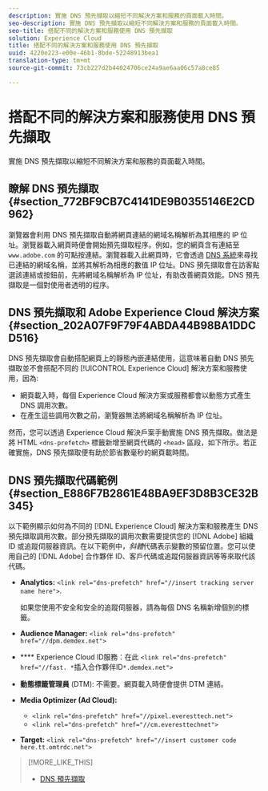 ```yaml
---
description: 實施 DNS 預先擷取以縮短不同解決方案和服務的頁面載入時間。
seo-description: 實施 DNS 預先擷取以縮短不同解決方案和服務的頁面載入時間。
seo-title: 搭配不同的解決方案和服務使用 DNS 預先擷取
solution: Experience Cloud
title: 搭配不同的解決方案和服務使用 DNS 預先擷取
uuid: 4220e223-e00e-46b1-8bde-52248913bea1
translation-type: tm+mt
source-git-commit: 73cb227d2b44024706ce24a9ae6aa06c57a8ce85

---
```



# 搭配不同的解決方案和服務使用 DNS 預先擷取

實施 DNS 預先擷取以縮短不同解決方案和服務的頁面載入時間。

## 瞭解 DNS 預先擷取 {#section_772BF9CB7C4141DE9B0355146E2CD962}

瀏覽器會利用 DNS 預先擷取自動將網頁連結的網域名稱解析為其相應的 IP 位址。瀏覽器載入網頁時便會開始預先擷取程序。例如，您的網頁含有連結至 `www.adobe.com` 的可點按連結。瀏覽器載入此網頁時，它會透過 [DNS 系統](https://www.networksolutions.com/support/what-is-a-domain-name-server-dns-and-how-does-it-work/)來尋找已連結的網域名稱，並將其解析為相應的數值 IP 位址。DNS 預先擷取會在訪客點選該連結或按鈕前，先將網域名稱解析為 IP 位址，有助改善網頁效能。DNS 預先擷取是一個對使用者透明的程序。

## DNS 預先擷取和 Adobe Experience Cloud 解決方案 {#section_202A07F9F79F4ABDA44B98BA1DDCD516}

DNS 預先擷取會自動搭配網頁上的靜態內嵌連結使用，這意味著自動 DNS 預先擷取並不會搭配不同的 [!UICONTROL Experience Cloud] 解決方案和服務使用，因為:

* 網頁載入時，每個 Experience Cloud 解決方案或服務都會以動態方式產生 DNS 調用次數。
* 在產生這些調用次數之前，瀏覽器無法將網域名稱解析為 IP 位址。

然而，您可以透過 Experience Cloud 解決戶案手動實施 DNS 預先擷取。做法是將 HTML `<dns-prefetch>` 標籤新增至網頁代碼的 `<head>` 區段，如下所示。若正確實施，DNS 預先擷取便有助於節省數毫秒的網頁載時間。

## DNS 預先擷取代碼範例 {#section_E886F7B2861E48BA9EF3D8B3CE32B345}

以下範例顯示如何為不同的 [!DNL Experience Cloud] 解決方案和服務產生 DNS 預先擷取調用次數。部分預先擷取的調用次數需要提供您的 [!DNL Adobe] 組織 ID 或追蹤伺服器資訊。在以下範例中，*斜體*&#x200B;代碼表示變數的預留位置。您可以使用自己的 [!DNL Adobe] 合作夥伴 ID、客戶代碼或追蹤伺服器資訊等等來取代該代碼。

* **Analytics:** `<link rel="dns-prefetch" href="//insert tracking server name here">`.

   如果您使用不安全和安全的追蹤伺服器，請為每個 DNS 名稱新增個別的標籤。

* **Audience Manager:** `<link rel="dns-prefetch" href="//dpm.demdex.net">`

* **** Experience Cloud ID服務：在此 `<link rel="dns-prefetch" href="//fast. *`插入合作夥伴ID`*.demdex.net">`

* **動態標籤管理員** (DTM): 不需要。網頁載入時便會提供 DTM 連結。

* **Media Optimizer (Ad Cloud):**

   * `<link rel="dns-prefetch" href="//pixel.everesttech.net">`
   * `<link rel="dns-prefetch" href="//cm.everesttechnet">`


* **Target:** `<link rel="dns-prefetch" href="//insert customer code here.tt.omtrdc.net">`

>[!MORE_LIKE_THIS]
>
>* [DNS 預先擷取](https://www.chromium.org/developers/design-documents/dns-prefetching)

